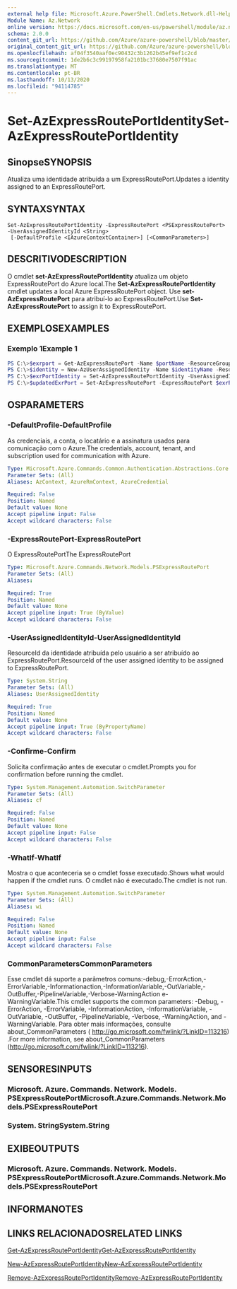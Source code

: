```yaml
---
external help file: Microsoft.Azure.PowerShell.Cmdlets.Network.dll-Help.xml
Module Name: Az.Network
online version: https://docs.microsoft.com/en-us/powershell/module/az.network/set-azexpressrouteportidentity
schema: 2.0.0
content_git_url: https://github.com/Azure/azure-powershell/blob/master/src/Network/Network/help/Set-AzExpressRoutePortIdentity.md
original_content_git_url: https://github.com/Azure/azure-powershell/blob/master/src/Network/Network/help/Set-AzExpressRoutePortIdentity.md
ms.openlocfilehash: af04f3540aaf0ec90432c3b1262b45ef9ef1c2cd
ms.sourcegitcommit: 1de2b6c3c99197958fa2101bc37680e7507f91ac
ms.translationtype: MT
ms.contentlocale: pt-BR
ms.lasthandoff: 10/13/2020
ms.locfileid: "94114785"
---
```

# <span data-ttu-id="7cad1-101">Set-AzExpressRoutePortIdentity</span><span class="sxs-lookup"><span data-stu-id="7cad1-101">Set-AzExpressRoutePortIdentity</span></span>

## <span data-ttu-id="7cad1-102">Sinopse</span><span class="sxs-lookup"><span data-stu-id="7cad1-102">SYNOPSIS</span></span>
<span data-ttu-id="7cad1-103">Atualiza uma identidade atribuída a um ExpressRoutePort.</span><span class="sxs-lookup"><span data-stu-id="7cad1-103">Updates a identity assigned to an ExpressRoutePort.</span></span>

## <span data-ttu-id="7cad1-104">SYNTAX</span><span class="sxs-lookup"><span data-stu-id="7cad1-104">SYNTAX</span></span>

```
Set-AzExpressRoutePortIdentity -ExpressRoutePort <PSExpressRoutePort> -UserAssignedIdentityId <String>
 [-DefaultProfile <IAzureContextContainer>] [<CommonParameters>]
```

## <span data-ttu-id="7cad1-105">DESCRITIVO</span><span class="sxs-lookup"><span data-stu-id="7cad1-105">DESCRIPTION</span></span>
<span data-ttu-id="7cad1-106">O cmdlet **set-AzExpressRoutePortIdentity** atualiza um objeto ExpressRoutePort do Azure local.</span><span class="sxs-lookup"><span data-stu-id="7cad1-106">The **Set-AzExpressRoutePortIdentity** cmdlet updates a local Azure ExpressRoutePort object.</span></span> <span data-ttu-id="7cad1-107">Use **set-AzExpressRoutePort** para atribuí-lo ao ExpressRoutePort.</span><span class="sxs-lookup"><span data-stu-id="7cad1-107">Use **Set-AzExpressRoutePort** to assign it to ExpressRoutePort.</span></span>

## <span data-ttu-id="7cad1-108">EXEMPLOS</span><span class="sxs-lookup"><span data-stu-id="7cad1-108">EXAMPLES</span></span>

### <span data-ttu-id="7cad1-109">Exemplo 1</span><span class="sxs-lookup"><span data-stu-id="7cad1-109">Example 1</span></span>
```powershell
PS C:\>$exrport = Get-AzExpressRoutePort -Name $portName -ResourceGroupName $rgName
PS C:\>$identity = New-AzUserAssignedIdentity -Name $identityName -ResourceGroupName $rgName -Location $location
PS C:\>$exrPortIdentity = Set-AzExpressRoutePortIdentity -UserAssignedIdentity $identity.Id -ExpressRoutePort $exrPort
PS C:\>$updatedExrPort = Set-AzExpressRoutePort -ExpressRoutePort $exrPort
```

## <span data-ttu-id="7cad1-110">OS</span><span class="sxs-lookup"><span data-stu-id="7cad1-110">PARAMETERS</span></span>

### <span data-ttu-id="7cad1-111">-DefaultProfile</span><span class="sxs-lookup"><span data-stu-id="7cad1-111">-DefaultProfile</span></span>
<span data-ttu-id="7cad1-112">As credenciais, a conta, o locatário e a assinatura usados para comunicação com o Azure.</span><span class="sxs-lookup"><span data-stu-id="7cad1-112">The credentials, account, tenant, and subscription used for communication with Azure.</span></span>

```yaml
Type: Microsoft.Azure.Commands.Common.Authentication.Abstractions.Core.IAzureContextContainer
Parameter Sets: (All)
Aliases: AzContext, AzureRmContext, AzureCredential

Required: False
Position: Named
Default value: None
Accept pipeline input: False
Accept wildcard characters: False
```

### <span data-ttu-id="7cad1-113">-ExpressRoutePort</span><span class="sxs-lookup"><span data-stu-id="7cad1-113">-ExpressRoutePort</span></span>
<span data-ttu-id="7cad1-114">O ExpressRoutePort</span><span class="sxs-lookup"><span data-stu-id="7cad1-114">The ExpressRoutePort</span></span>

```yaml
Type: Microsoft.Azure.Commands.Network.Models.PSExpressRoutePort
Parameter Sets: (All)
Aliases:

Required: True
Position: Named
Default value: None
Accept pipeline input: True (ByValue)
Accept wildcard characters: False
```

### <span data-ttu-id="7cad1-115">-UserAssignedIdentityId</span><span class="sxs-lookup"><span data-stu-id="7cad1-115">-UserAssignedIdentityId</span></span>
<span data-ttu-id="7cad1-116">ResourceId da identidade atribuída pelo usuário a ser atribuído ao ExpressRoutePort.</span><span class="sxs-lookup"><span data-stu-id="7cad1-116">ResourceId of the user assigned identity to be assigned to ExpressRoutePort.</span></span>

```yaml
Type: System.String
Parameter Sets: (All)
Aliases: UserAssignedIdentity

Required: True
Position: Named
Default value: None
Accept pipeline input: True (ByPropertyName)
Accept wildcard characters: False
```

### <span data-ttu-id="7cad1-117">-Confirme</span><span class="sxs-lookup"><span data-stu-id="7cad1-117">-Confirm</span></span>
<span data-ttu-id="7cad1-118">Solicita confirmação antes de executar o cmdlet.</span><span class="sxs-lookup"><span data-stu-id="7cad1-118">Prompts you for confirmation before running the cmdlet.</span></span>

```yaml
Type: System.Management.Automation.SwitchParameter
Parameter Sets: (All)
Aliases: cf

Required: False
Position: Named
Default value: None
Accept pipeline input: False
Accept wildcard characters: False
```

### <span data-ttu-id="7cad1-119">-WhatIf</span><span class="sxs-lookup"><span data-stu-id="7cad1-119">-WhatIf</span></span>
<span data-ttu-id="7cad1-120">Mostra o que aconteceria se o cmdlet fosse executado.</span><span class="sxs-lookup"><span data-stu-id="7cad1-120">Shows what would happen if the cmdlet runs.</span></span>
<span data-ttu-id="7cad1-121">O cmdlet não é executado.</span><span class="sxs-lookup"><span data-stu-id="7cad1-121">The cmdlet is not run.</span></span>

```yaml
Type: System.Management.Automation.SwitchParameter
Parameter Sets: (All)
Aliases: wi

Required: False
Position: Named
Default value: None
Accept pipeline input: False
Accept wildcard characters: False
```

### <span data-ttu-id="7cad1-122">CommonParameters</span><span class="sxs-lookup"><span data-stu-id="7cad1-122">CommonParameters</span></span>
<span data-ttu-id="7cad1-123">Esse cmdlet dá suporte a parâmetros comuns:-debug,-ErrorAction,-ErrorVariable,-Informationaction,-InformationVariable,-OutVariable,-OutBuffer,-PipelineVariable,-Verbose-WarningAction e-WarningVariable.</span><span class="sxs-lookup"><span data-stu-id="7cad1-123">This cmdlet supports the common parameters: -Debug, -ErrorAction, -ErrorVariable, -InformationAction, -InformationVariable, -OutVariable, -OutBuffer, -PipelineVariable, -Verbose, -WarningAction, and -WarningVariable.</span></span> <span data-ttu-id="7cad1-124">Para obter mais informações, consulte about_CommonParameters ( http://go.microsoft.com/fwlink/?LinkID=113216) .</span><span class="sxs-lookup"><span data-stu-id="7cad1-124">For more information, see about_CommonParameters (http://go.microsoft.com/fwlink/?LinkID=113216).</span></span>

## <span data-ttu-id="7cad1-125">SENSORES</span><span class="sxs-lookup"><span data-stu-id="7cad1-125">INPUTS</span></span>

### <span data-ttu-id="7cad1-126">Microsoft. Azure. Commands. Network. Models. PSExpressRoutePort</span><span class="sxs-lookup"><span data-stu-id="7cad1-126">Microsoft.Azure.Commands.Network.Models.PSExpressRoutePort</span></span>

### <span data-ttu-id="7cad1-127">System. String</span><span class="sxs-lookup"><span data-stu-id="7cad1-127">System.String</span></span>

## <span data-ttu-id="7cad1-128">EXIBE</span><span class="sxs-lookup"><span data-stu-id="7cad1-128">OUTPUTS</span></span>

### <span data-ttu-id="7cad1-129">Microsoft. Azure. Commands. Network. Models. PSExpressRoutePort</span><span class="sxs-lookup"><span data-stu-id="7cad1-129">Microsoft.Azure.Commands.Network.Models.PSExpressRoutePort</span></span>

## <span data-ttu-id="7cad1-130">INFORMA</span><span class="sxs-lookup"><span data-stu-id="7cad1-130">NOTES</span></span>

## <span data-ttu-id="7cad1-131">LINKS RELACIONADOS</span><span class="sxs-lookup"><span data-stu-id="7cad1-131">RELATED LINKS</span></span>
[<span data-ttu-id="7cad1-132">Get-AzExpressRoutePortIdentity</span><span class="sxs-lookup"><span data-stu-id="7cad1-132">Get-AzExpressRoutePortIdentity</span></span>](./Get-AzExpressRoutePortIdentity.md)

[<span data-ttu-id="7cad1-133">New-AzExpressRoutePortIdentity</span><span class="sxs-lookup"><span data-stu-id="7cad1-133">New-AzExpressRoutePortIdentity</span></span>](./New-AzExpressRoutePortIdentity.md)

[<span data-ttu-id="7cad1-134">Remove-AzExpressRoutePortIdentity</span><span class="sxs-lookup"><span data-stu-id="7cad1-134">Remove-AzExpressRoutePortIdentity</span></span>](./Remove-AzExpressRoutePortIdentity.md)
